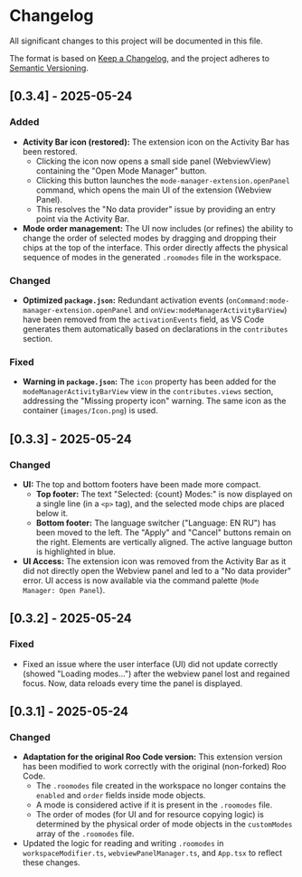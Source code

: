 # Changelog

All significant changes to this project will be documented in this file.

The format is based on [Keep a Changelog](https://keepachangelog.com/en/1.0.0/),
and the project adheres to [Semantic Versioning](https://semver.org/spec/v2.0.0.html).

## [0.3.4] - 2025-05-24

### Added

*   **Activity Bar icon (restored):** The extension icon on the Activity Bar has been restored.
    *   Clicking the icon now opens a small side panel (WebviewView) containing the "Open Mode Manager" button.
    *   Clicking this button launches the `mode-manager-extension.openPanel` command, which opens the main UI of the extension (Webview Panel).
    *   This resolves the "No data provider" issue by providing an entry point via the Activity Bar.
*   **Mode order management:** The UI now includes (or refines) the ability to change the order of selected modes by dragging and dropping their chips at the top of the interface. This order directly affects the physical sequence of modes in the generated `.roomodes` file in the workspace.

### Changed

*   **Optimized `package.json`:** Redundant activation events (`onCommand:mode-manager-extension.openPanel` and `onView:modeManagerActivityBarView`) have been removed from the `activationEvents` field, as VS Code generates them automatically based on declarations in the `contributes` section.

### Fixed

*   **Warning in `package.json`:** The `icon` property has been added for the `modeManagerActivityBarView` view in the `contributes.views` section, addressing the "Missing property icon" warning. The same icon as the container (`images/Icon.png`) is used.

## [0.3.3] - 2025-05-24

### Changed

*   **UI:** The top and bottom footers have been made more compact.
    *   **Top footer:** The text "Selected: {count} Modes:" is now displayed on a single line (in a `<p>` tag), and the selected mode chips are placed below it.
    *   **Bottom footer:** The language switcher ("Language: EN RU") has been moved to the left. The "Apply" and "Cancel" buttons remain on the right. Elements are vertically aligned. The active language button is highlighted in blue.
*   **UI Access:** The extension icon was removed from the Activity Bar as it did not directly open the Webview panel and led to a "No data provider" error. UI access is now available via the command palette (`Mode Manager: Open Panel`).

## [0.3.2] - 2025-05-24

### Fixed

*   Fixed an issue where the user interface (UI) did not update correctly (showed "Loading modes...") after the webview panel lost and regained focus. Now, data reloads every time the panel is displayed.

## [0.3.1] - 2025-05-24

### Changed

*   **Adaptation for the original Roo Code version:** This extension version has been modified to work correctly with the original (non-forked) Roo Code.
    *   The `.roomodes` file created in the workspace no longer contains the `enabled` and `order` fields inside mode objects.
    *   A mode is considered active if it is present in the `.roomodes` file.
    *   The order of modes (for UI and for resource copying logic) is determined by the physical order of mode objects in the `customModes` array of the `.roomodes` file.
*   Updated the logic for reading and writing `.roomodes` in `workspaceModifier.ts`, `webviewPanelManager.ts`, and `App.tsx` to reflect these changes.